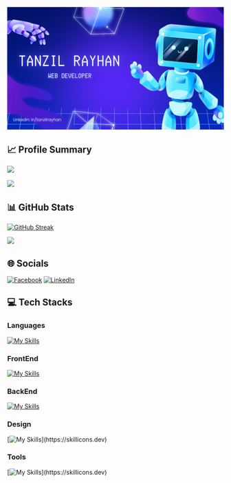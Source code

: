 <a href="">
<img src="./images/Profile-Cover.png" />
</a>

## 📈 Profile Summary

![](http://github-profile-summary-cards.vercel.app/api/cards/stats?username=tanzilrayhan&theme=tokyonight)

![](http://github-profile-summary-cards.vercel.app/api/cards/profile-details?username=tanzilrayhan&theme=tokyonight)





## 📊 GitHub Stats

[![GitHub Streak](https://github-readme-streak-stats.herokuapp.com?user=tanzilrayhan&theme=tokyonight&hide_border=true)](https://git.io/streak-stats)


[![](https://visitcount.itsvg.in/api?id=tanzilrayhan&label=Profile%20Views&color=1&icon=8&pretty=false)](https://visitcount.itsvg.in)

## 🌐 Socials
[![Facebook](https://img.shields.io/badge/Facebook-%231877F2.svg?logo=Facebook&logoColor=white)](https://facebook.com/tanzilrayhan2001)  [![LinkedIn](https://img.shields.io/badge/LinkedIn-%230077B5.svg?logo=linkedin&logoColor=white)](https://linkedin.com/in/tanzilrayhan) 

## 💻 Tech Stacks

### Languages 
[![My Skills](https://skillicons.dev/icons?i=c,cpp,java,js,py)](https://skillicons.dev)
### FrontEnd 
[![My Skills](https://skillicons.dev/icons?i=react,js,html,css,bootstrap,tailwind,materialui)](https://skillicons.dev)
### BackEnd 
[![My Skills](https://skillicons.dev/icons?i=nodejs,express,mongo,firebase,mysql)](https://skillicons.dev)
### Design 
[![My Skills](https://skillicons.dev/icons?i=figma,photoshop,illustrator,)](https://skillicons.dev)
### Tools 
[![My Skills](https://skillicons.dev/icons?i=git,github,vscode,)](https://skillicons.dev)



<!--
**TanzilRayhan/TanzilRayhan** is a ✨ _special_ ✨ repository because its `README.md` (this file) appears on your GitHub profile.

Here are some ideas to get you started:

- 🔭 I’m currently working on ...
- 🌱 I’m currently learning ...
- 👯 I’m looking to collaborate on ...
- 🤔 I’m looking for help with ...
- 💬 Ask me about ...
- 📫 How to reach me: ...
- 😄 Pronouns: ...
- ⚡ Fun fact: ...
-->
